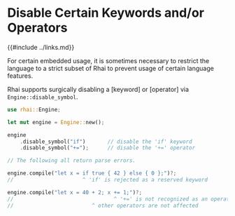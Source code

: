 Disable Certain Keywords and/or Operators
========================================

{{#include ../links.md}}

For certain embedded usage, it is sometimes necessary to restrict the language to a strict subset of
Rhai to prevent usage of certain language features.

Rhai supports surgically disabling a [keyword] or [operator] via `Engine::disable_symbol`.

```rust
use rhai::Engine;

let mut engine = Engine::new();

engine
    .disable_symbol("if")       // disable the 'if' keyword
    .disable_symbol("+=");      // disable the '+=' operator

// The following all return parse errors.

engine.compile("let x = if true { 42 } else { 0 };")?;
//                      ^ 'if' is rejected as a reserved keyword

engine.compile("let x = 40 + 2; x += 1;")?;
//                                ^ '+=' is not recognized as an operator
//                         ^ other operators are not affected
```
